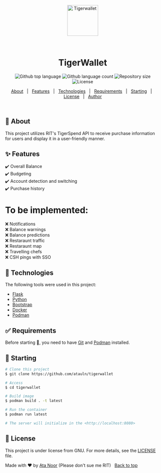 <div align="center" id="top"> 
  <img src="./static/favicon.ico" alt="Tigerwallet" width="100px" height="100px" />

  &#xa0;

  <!-- <a href="https://tigerwallet.netlify.app">Demo</a> -->
</div>

<h1 align="center">TigerWallet</h1>

<p align="center">
  <img alt="Github top language" src="https://img.shields.io/github/languages/top/atauln/tigerwallet?color=56BEB8">

  <img alt="Github language count" src="https://img.shields.io/github/languages/count/atauln/tigerwallet?color=56BEB8">

  <img alt="Repository size" src="https://img.shields.io/github/repo-size/atauln/tigerwallet?color=56BEB8">

  <img alt="License" src="https://img.shields.io/github/license/atauln/tigerwallet?color=56BEB8">

  <!-- <img alt="Github issues" src="https://img.shields.io/github/issues/atauln/tigerwallet?color=56BEB8" /> -->

  <!-- <img alt="Github forks" src="https://img.shields.io/github/forks/atauln/tigerwallet?color=56BEB8" /> -->

  <!-- <img alt="Github stars" src="https://img.shields.io/github/stars/atauln/tigerwallet?color=56BEB8" /> -->
</p>

<!-- Status -->

<!-- <h4 align="center"> 
	🚧  Tigerwallet 🚀 Under construction...  🚧
</h4> 

<hr> -->

<p align="center">
  <a href="#dart-about">About</a> &#xa0; | &#xa0; 
  <a href="#sparkles-features">Features</a> &#xa0; | &#xa0;
  <a href="#rocket-technologies">Technologies</a> &#xa0; | &#xa0;
  <a href="#white_check_mark-requirements">Requirements</a> &#xa0; | &#xa0;
  <a href="#checkered_flag-starting">Starting</a> &#xa0; | &#xa0;
  <a href="#memo-license">License</a> &#xa0; | &#xa0;
  <a href="https://github.com/atauln" target="_blank">Author</a>
</p>

<br>

## :dart: About ##

This project utilizes RIT's TigerSpend API to receive purchase information for users and display it in a user-friendly manner.

## :sparkles: Features ##

:heavy_check_mark: Overall Balance\
:heavy_check_mark: Budgeting\
:heavy_check_mark: Account detection and switching\
:heavy_check_mark: Purchase history

# To be implemented: #
:x: Notifications\
:x: Balance warnings\
:x: Balance predictions\
:x: Restaraunt traffic\
:x: Restaraunt map\
:x: Travelling chefs\
:x: CSH pings with SSO

## :rocket: Technologies ##

The following tools were used in this project:

- [Flask](https://flask.palletsprojects.com/en/2.2.x/)
- [Python](https://www.python.org/)
- [Bootstrap](https://getbootstrap.com/)
- [Docker](https://www.docker.com/)
- [Podman](https://podman.io/)

## :white_check_mark: Requirements ##

Before starting :checkered_flag:, you need to have [Git](https://git-scm.com) and [Podman](https://podman.io/) installed.

## :checkered_flag: Starting ##

```bash
# Clone this project
$ git clone https://github.com/atauln/tigerwallet

# Access
$ cd tigerwallet

# Build image
$ podman build . -t latest

# Run the container
$ podman run latest

# The server will initialize in the <http://localhost:8080>
```

## :memo: License ##

This project is under license from GNU. For more details, see the [LICENSE](LICENSE.md) file.


Made with :heart: by <a href="https://github.com/atauln" target="_blank">Ata Noor</a>
(Please don't sue me RIT)
&#xa0;
<a href="#top">Back to top</a>
